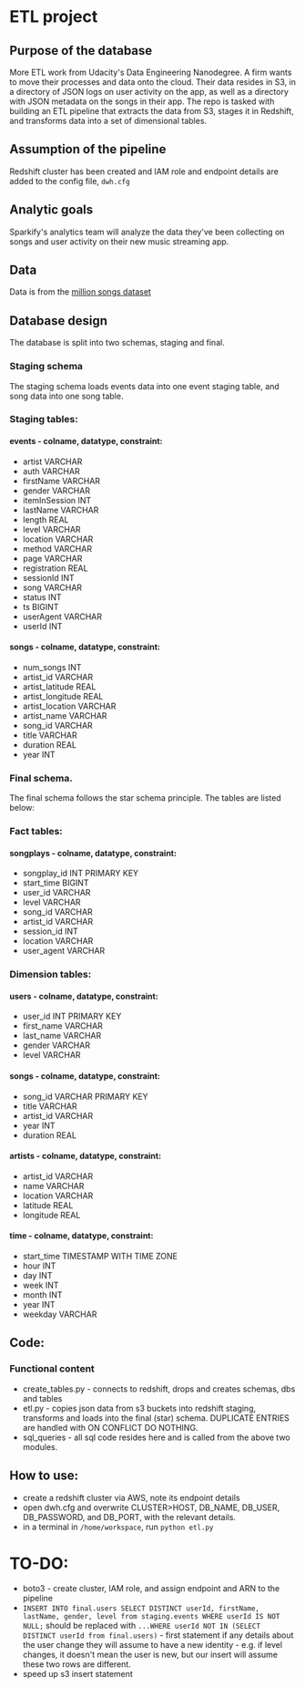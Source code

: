 # ETL project

## Purpose of the database
More ETL work from Udacity's Data Engineering Nanodegree. A firm wants to move their processes and data onto the cloud. Their data resides in S3, in a directory of JSON logs on user activity on the app, as well as a directory with JSON metadata on the songs in their app. The repo is tasked with building an ETL pipeline that extracts the data from S3, stages it in Redshift, and transforms data into a set of dimensional tables.  

## Assumption of the pipeline
Redshift cluster has been created and IAM role and endpoint details are added to the config file, `dwh.cfg`

## Analytic goals
Sparkify's analytics team will analyze the data they've been collecting on songs and user activity on their new music streaming app.

## Data
Data is from the [million songs dataset](http://millionsongdataset.com/)

## Database design
The database is split into two schemas, staging and final.

### Staging schema
The staging schema loads events data into one event staging table, and song data into one song table.

### Staging tables:

#### events - colname, datatype, constraint:
* artist VARCHAR 
* auth VARCHAR 
* firstName VARCHAR
* gender VARCHAR
* itemInSession INT
* lastName VARCHAR
* length REAL
* level VARCHAR
* location VARCHAR
* method VARCHAR
* page VARCHAR
* registration REAL
* sessionId INT
* song VARCHAR
* status INT
* ts BIGINT
* userAgent VARCHAR
* userId INT

#### songs - colname, datatype, constraint:
* num_songs INT
* artist_id VARCHAR
* artist_latitude REAL
* artist_longitude REAL
* artist_location VARCHAR
* artist_name VARCHAR
* song_id VARCHAR
* title VARCHAR
* duration REAL
* year INT

### Final schema. 
The final schema follows the star schema principle. The tables are listed below:

### Fact tables:

#### songplays - colname, datatype, constraint:
* songplay_id INT PRIMARY KEY
* start_time BIGINT
* user_id VARCHAR
* level VARCHAR
* song_id VARCHAR
* artist_id VARCHAR
* session_id INT
* location VARCHAR
* user_agent VARCHAR

### Dimension tables:

#### users - colname, datatype, constraint:
* user_id INT PRIMARY KEY
* first_name VARCHAR
* last_name VARCHAR
* gender VARCHAR
* level VARCHAR

#### songs  - colname, datatype, constraint:
* song_id VARCHAR PRIMARY KEY
* title VARCHAR
* artist_id VARCHAR
* year INT
* duration REAL

#### artists - colname, datatype, constraint:
* artist_id VARCHAR
* name VARCHAR
* location VARCHAR
* latitude REAL
* longitude REAL

#### time - colname, datatype, constraint:
* start_time TIMESTAMP WITH TIME ZONE
* hour INT
* day INT
* week INT
* month INT
* year INT
* weekday VARCHAR

## Code:

### Functional content
* create_tables.py - connects to redshift, drops and creates schemas, dbs and tables
* etl.py - copies json data from s3 buckets into redshift staging, transforms and loads into the final (star) schema. DUPLICATE ENTRIES are handled with ON CONFLICT DO NOTHING. 
* sql_queries - all sql code resides here and is called from the above two modules.

## How to use:
* create a redshift cluster via AWS, note its endpoint details
* open dwh.cfg and overwrite CLUSTER>HOST, DB_NAME, DB_USER, DB_PASSWORD, and DB_PORT, with the relevant details.
* in a terminal in `/home/workspace`, run `python etl.py`


# TO-DO:
* boto3 - create cluster, IAM role, and assign endpoint and ARN to the pipeline
* `INSERT INTO final.users SELECT DISTINCT userId, firstName, lastName, gender, level from staging.events WHERE userId IS NOT NULL;` should be replaced with `...WHERE userId NOT IN (SELECT DISTINCT userId from final.users)` - first statement if any details about the user change they will assume to have a new identity - e.g. if level changes, it doesn't mean the user is new, but our insert will assume these two rows are different.
* speed up s3 insert statement
